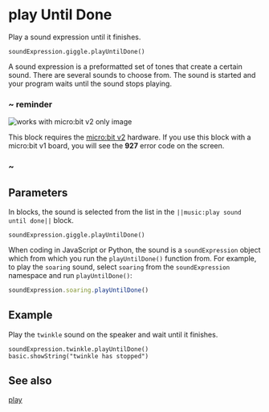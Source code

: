 # play Until Done

Play a sound expression until it finishes.

```sig
soundExpression.giggle.playUntilDone()
```

A sound expression is a preformatted set of tones that create a certain sound. There are several sounds to choose from. The sound is started and your program waits until the sound stops playing.

### ~ reminder

![works with micro:bit v2 only image](/static/v2/v2-only.png)

This block requires the [micro:bit v2](/device/v2) hardware. If you use this block with a micro:bit v1 board, you will see the **927** error code on the screen.

### ~

## Parameters

In blocks, the sound is selected from the list in the ``||music:play sound until done||`` block.

```block
soundExpression.giggle.playUntilDone()
```

When coding in JavaScript or Python, the sound is a ``soundExpression`` object which from which you run the ``playUntilDone()`` function from. For example, to play the ``soaring`` sound, select ``soaring`` from the ``soundExpression`` namespace and run ``playUntilDone()``:

```typescript
soundExpression.soaring.playUntilDone()
```

## Example

Play the ``twinkle`` sound on the speaker and wait until it finishes.

```blocks
soundExpression.twinkle.playUntilDone()
basic.showString("twinkle has stopped")
```

## See also

[play](/reference/music/play)